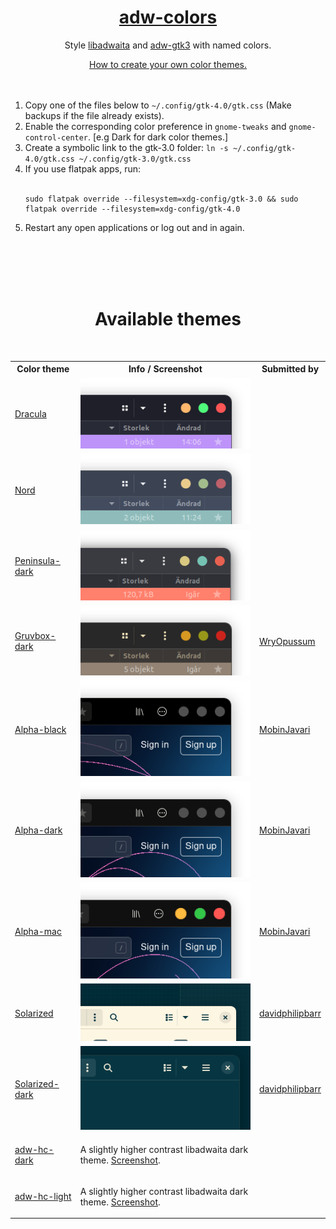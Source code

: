 <div align="center">
    <h1><a href="/">adw-colors</a></h1>
    <p> Style 
        <a href="https://gnome.pages.gitlab.gnome.org/libadwaita/">libadwaita</a> and 
        <a href="https://github.com/lassekongo83/adw-gtk3">adw-gtk3</a> 
        with named colors.
    </p>
    <a href="./HOWTO.md">How to create your own color themes.</a><br><br><br>
    <ol align="left">
        <li>Copy one of the files below to <code>~/.config/gtk-4.0/gtk.css</code> (Make backups if the file already exists).</li>
        <li>Enable the corresponding color preference in <code>gnome-tweaks</code> and <code>gnome-control-center</code>. [e.g Dark for dark color themes.]</li>
        <li>Create a symbolic link to the gtk-3.0 folder: <code>ln -s ~/.config/gtk-4.0/gtk.css ~/.config/gtk-3.0/gtk.css</code></li>
        <li>If you use flatpak apps, run:</li><br>
        <pre><code>sudo flatpak override --filesystem=xdg-config/gtk-3.0 && sudo flatpak override --filesystem=xdg-config/gtk-4.0</code></pre>
        <li>Restart any open applications or log out and in again.</li>
    </ol>
</div>

<br><br><br><br>

<div align="center">
    <h1>Available themes</h1><br>
    <table>
        <tr>
            <th>Color theme</th>
            <th>Info / Screenshot</th>
            <th>Submitted by</th>
        </tr>
        <tr>
            <td><a href="./themes/dracula/gtk.css">Dracula</a></td>
            <td><img src="./themes/dracula/dracula.png?raw=true" alt="Dracula"></td>
            <td><a href="" title="github"></a></td>
        </tr>
        <tr>
            <td><a href="./themes/Nord/gtk.css">Nord</a></td>
            <td><img src="./themes/nord/nord.png?raw=true" alt="Nord"></td>
            <td><a href="" title="github"></a></td>
        </tr>
        <tr>
            <td><a href="./themes/Peninsula-dark/gtk.css">Peninsula-dark</a></td>
            <td><img src="./themes/Peninsula-dark/peninsula-dark.png?raw=true" alt="Peninsula-dark"></td>
            <td><a href="" title="github"></a></td>
        </tr>
        <tr>
            <td><a href="./themes/Gruvbox-dark/gtk.css">Gruvbox-dark</a></td>
            <td><img src="./themes/gruvbox-dark/gruvbox-dark.png?raw=true" alt="Gruvbox-dark"></td>
            <td><a href="https://github.com/WryOpussum" title="github">WryOpussum</a></td>
        </tr>
        <tr>
            <td><a href="./themes/alpha-black/gtk.css">Alpha-black</a></td>
            <td><img src="./themes/alpha-black/preview.png?raw=true" alt="Alpha-black"></td>
            <td><a href="https://github.com/mobinjavari" title="github">MobinJavari</a></td>
        </tr>
        <tr>
            <td><a href="./themes/alpha-dark/gtk.css">Alpha-dark</a></td>
            <td><img src="./themes/alpha-dark/preview.png?raw=true" alt="Alpha-dark"></td>
            <td><a href="https://github.com/mobinjavari" title="github">MobinJavari</a></td>
        </tr>
        <tr>
            <td><a href="./themes/alpha-mac/gtk.css">Alpha-mac</a></td>
            <td><img src="./themes/alpha-mac/preview.png?raw=true" alt="Alpha-mac"></td>
            <td><a href="https://github.com/mobinjavari" title="github">MobinJavari</a></td>
        </tr>
        <tr>
            <td><a href="./themes/Solarized/gtk.css">Solarized</a></td>
            <td><img src="./themes/solarized/solarized.png?raw=true" alt="Solarized"></td>
            <td><a href="https://github.com/davidphilipbarr" title="github">davidphilipbarr</a></td>
        </tr>
        <tr>
            <td><a href="./themes/Solarized-dark/gtk.css">Solarized-dark</a></td>
            <td><img src="./themes/solarized-dark/solarized-dark.png?raw=true" alt="Solarized-dark"></td>
            <td><a href="https://github.com/davidphilipbarr" title="github">davidphilipbarr</a></td>
        </tr>
        <tr>
            <td><a href="./themes/adw-hc-dark/gtk.css">adw-hc-dark</a></td>
            <td><p>A slightly higher contrast libadwaita dark theme. <a href="./themes/adw-hc-dark/screenshot.png?raw=true">Screenshot</a>.</p></td>
            <td><a href="" title="github"></a></td>
        </tr>
        <tr>
            <td><a href="./themes/adw-hc-light/gtk.css">adw-hc-light</a></td>
            <td><p>A slightly higher contrast libadwaita dark theme. <a href="./themes/adw-hc-light/screenshot.png?raw=true">Screenshot</a>.</p></td>
            <td><a href="" title="github"></a></td>
        </tr>
    </table>
</div>
